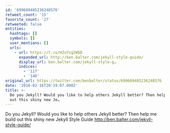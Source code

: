 ```yaml
---
id: '699689485236248576'
retweet_count: '15'
favorite_count: '27'
retweeted: false
entities:
  hashtags: []
  symbols: []
  user_mentions: []
  urls:
    - url: https://t.co/H2uYsg2WbD
      expanded_url: http://ben.balter.com/jekyll-style-guide/
      display_url: ben.balter.com/jekyll-style-g…
      indices:
        - '117'
        - '140'
original_url: https://twitter.com/benbalter/status/699689485236248576
date: '2016-02-16T20:19:07.000Z'
title: >-
  Do you Jekyll? Would you like to help others Jekyll better? Then help me build
  out this shiny new Je…
---
```


Do you Jekyll? Would you like to help others Jekyll better? Then help me build out this shiny new Jekyll Style Guide http://ben.balter.com/jekyll-style-guide/